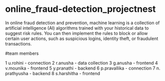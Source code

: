 # online_fraud-detection_projectnest

In online fraud detection and prevention, machine learning is a collection of artificial intelligence (AI) algorithms trained with your historical data to suggest risk rules. You can then implement the rules to block or allow certain user actions, such as suspicious logins, identity theft, or fraudulent transactions.

#team members

1  u.rohini - connection
2  r.anusha - data collection
3  g.anusha - frontend
4  v.mounika - frontend
5  y.pranathi - backend
6  p.pravallika - connection
7  n. prathyusha - backend
8  s.harshitha - frontend
